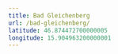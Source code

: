 ```yaml
---
title: Bad Gleichenberg
url: /bad-gleichenberg/
latitude: 46.874472700000005
longitude: 15.904963200000001
---
```

